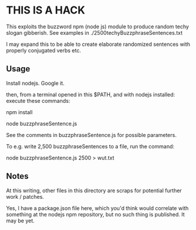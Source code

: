 # THIS IS A HACK

This exploits the buzzword npm (node js) module to produce random techy slogan gibberish. See examples in ./2500techyBuzzphraseSentences.txt

I may expand this to be able to create elaborate randomized sentences with properly conjugated verbs etc.

## Usage

Install nodejs. Google it.

then, from a terminal opened in this $PATH, and with nodejs installed: execute these commands:

npm install

node buzzphraseSentence.js

See the comments in buzzphraseSentence.js for possible parameters.

To e.g. write 2,500 buzzphraseSentences to a file, run the command:

node buzzphraseSentence.js 2500 > wut.txt

## Notes

At this writing, other files in this directory are scraps for potential further work / patches.

Yes, I have a package.json file here, which you'd think would correlate with something at the nodejs npm repository, but no such thing is published. It may be yet.
